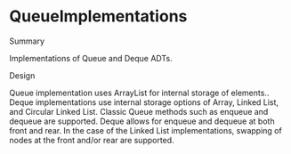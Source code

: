 # QueueImplementations
Summary

Implementations of Queue and Deque ADTs.

Design

Queue implementation uses ArrayList for internal storage of elements..
Deque implementations use internal storage options of Array, Linked List, and Circular Linked List.
Classic Queue methods such as enqueue and dequeue are supported. Deque allows for enqueue and dequeue at both front and rear. In the case of the Linked List implementations, swapping of nodes at the front and/or rear are supported.
